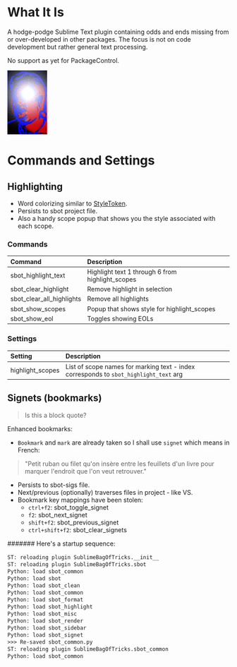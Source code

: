 # What It Is
A hodge-podge Sublime Text plugin containing odds and ends missing from or over-developed in other packages.
The focus is not on code development but rather general text processing.

No support as yet for PackageControl.

![logo](./mark1.bmp)


# Commands and Settings

## Highlighting
- Word colorizing similar to [StyleToken](https://github.com/vcharnahrebel/style-token).
- Persists to sbot project file.
- Also a handy scope popup that shows you the style associated with each scope.

### Commands

| Command                  | Description |
|:--------                 |:-------     |
| sbot_highlight_text      | Highlight text 1 through 6 from highlight_scopes |
| sbot_clear_highlight     | Remove highlight in selection |
| sbot_clear_all_highlights| Remove all highlights |
| sbot_show_scopes         | Popup that shows style for highlight_scopes |
| sbot_show_eol            | Toggles showing EOLs |

### Settings

| Setting                  | Description |
|:--------                 |:-------     |
| highlight_scopes                   | List of scope names for marking text - index corresponds to `sbot_highlight_text` arg |


## Signets (bookmarks)

> Is this a block quote?
>

Enhanced bookmarks:
- `Bookmark` and `mark` are already taken so I shall use `signet` which means in French:
> "Petit ruban ou filet qu'on insère entre les feuillets d'un livre pour marquer l'endroit que l'on veut retrouver."
- Persists to sbot-sigs file.
- Next/previous (optionally) traverses files in project - like VS.
- Bookmark key mappings have been stolen:
    - `ctrl+f2`: sbot_toggle_signet
    - `f2`: sbot_next_signet
    - `shift+f2`: sbot_previous_signet
    - `ctrl+shift+f2`: sbot_clear_signets

####### Here's a startup sequence:
```
ST: reloading plugin SublimeBagOfTricks.__init__
ST: reloading plugin SublimeBagOfTricks.sbot
Python: load sbot_common
Python: load sbot
Python: load sbot_clean
Python: load sbot_common
Python: load sbot_format
Python: load sbot_highlight
Python: load sbot_misc
Python: load sbot_render
Python: load sbot_sidebar
Python: load sbot_signet
>>> Re-saved sbot_common.py
ST: reloading plugin SublimeBagOfTricks.sbot_common
Python: load sbot_common
```
